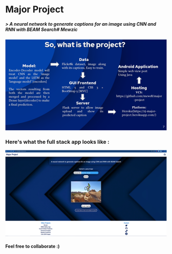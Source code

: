 # Major Project

#####   > A neural network to generate captions for an image using CNN and RNN with BEAM Search# Mewzic

![About this project](about.png)

### Here's what the full stack app looks like :

![Website](Website.png)

#### Feel free to collaborate :)





